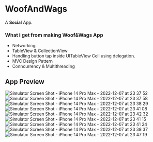 # WoofAndWags
A **Social** App.

### What i get from making Woof&Wags App 
- Networking.
- TableView & CollectionView
- Handling button tap inside UITableView Cell using delegation.
- MVC Design Pattern
- Conncurrency & Multithreading

## App Preview
![Simulator Screen Shot - iPhone 14 Pro Max - 2022-12-07 at 23 37 52](https://user-images.githubusercontent.com/100219531/206302590-dae2d466-40e8-4275-9cfd-dcf443d54689.png)
![Simulator Screen Shot - iPhone 14 Pro Max - 2022-12-07 at 23 37 58](https://user-images.githubusercontent.com/100219531/206302604-8f5b9fab-6981-4624-b06f-fdad80c26948.png)
![Simulator Screen Shot - iPhone 14 Pro Max - 2022-12-07 at 23 38 29](https://user-images.githubusercontent.com/100219531/206302621-364a4474-87c3-49d3-9c75-dc79dacfc1d0.png)
![Simulator Screen Shot - iPhone 14 Pro Max - 2022-12-07 at 23 41 08](https://user-images.githubusercontent.com/100219531/206302688-96caace0-5b83-4e47-83a8-090bdb36f534.png)
![Simulator Screen Shot - iPhone 14 Pro Max - 2022-12-07 at 23 42 32](https://user-images.githubusercontent.com/100219531/206302881-2a78d43f-1a96-4f09-93f3-a160d1c8d400.png)
![Simulator Screen Shot - iPhone 14 Pro Max - 2022-12-07 at 23 41 15](https://user-images.githubusercontent.com/100219531/206303082-b4be3289-0598-4c81-b41b-c8be94012f1b.png)
![Simulator Screen Shot - iPhone 14 Pro Max - 2022-12-07 at 23 41 24](https://user-images.githubusercontent.com/100219531/206303112-9331a709-5ce7-45e8-a7da-c04b03363e2b.png)
![Simulator Screen Shot - iPhone 14 Pro Max - 2022-12-07 at 23 38 37](https://user-images.githubusercontent.com/100219531/206303138-540d3adb-e6af-45cc-858a-0e89199877bf.png)
![Simulator Screen Shot - iPhone 14 Pro Max - 2022-12-07 at 23 47 19](https://user-images.githubusercontent.com/100219531/206303615-371154c2-9030-4ce1-a684-cf308ea4f13c.png)



